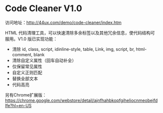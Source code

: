 Code Cleaner V1.0
============

访问地址：http://44ux.com/demo/code-cleaner/index.htm

HTML 代码清理工具，可以快速清除多余标签以及其他冗余信息，使代码结构可服用。V1.0 版已实现功能：

* 清除 id, class, script, idinline-style, table, Link, img, script, br, html-comment, blank
* 清除自定义属性（回车自动补全）
* 仅保留常见属性
* 自定义正则匹配
* 替换全部文本
* 代码高亮

另有Chrome扩展版：https://chrome.google.com/webstore/detail/ajnfhahbkopfgiheliocnmeobejfdlfe?hl=en-US
